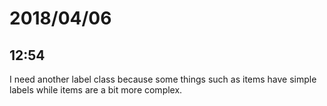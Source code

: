 # 2018/04/06

## 12:54

I need another label class because some things such as items have simple
labels while items are a bit more complex.
